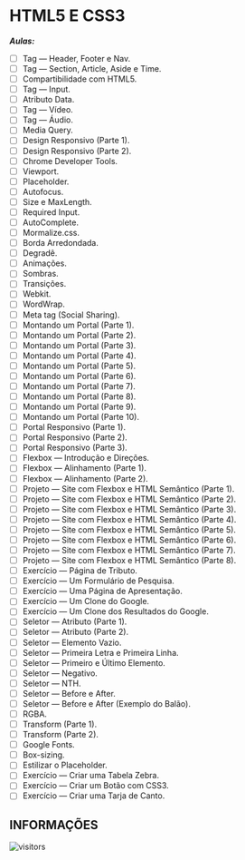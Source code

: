 # HTML5 E CSS3

***Aulas:***

- [ ] Tag — Header, Footer e Nav.
- [ ] Tag — Section, Article, Aside e Time.
- [ ] Compartibilidade com HTML5.
- [ ] Tag — Input.
- [ ] Atributo Data.
- [ ] Tag — Vídeo.
- [ ] Tag — Áudio.
- [ ] Media Query.
- [ ] Design Responsivo (Parte 1).
- [ ] Design Responsivo (Parte 2).
- [ ] Chrome Developer Tools.
- [ ] Viewport.
- [ ] Placeholder.
- [ ] Autofocus.
- [ ] Size e MaxLength.
- [ ] Required Input.
- [ ] AutoComplete.
- [ ] Mormalize.css.
- [ ] Borda Arredondada.
- [ ] Degradê.
- [ ] Animações.
- [ ] Sombras.
- [ ] Transições.
- [ ] Webkit.
- [ ] WordWrap.
- [ ] Meta tag (Social Sharing).
- [ ] Montando um Portal (Parte 1).
- [ ] Montando um Portal (Parte 2).
- [ ] Montando um Portal (Parte 3).
- [ ] Montando um Portal (Parte 4).
- [ ] Montando um Portal (Parte 5).
- [ ] Montando um Portal (Parte 6).
- [ ] Montando um Portal (Parte 7).
- [ ] Montando um Portal (Parte 8).
- [ ] Montando um Portal (Parte 9).
- [ ] Montando um Portal (Parte 10).
- [ ] Portal Responsivo (Parte 1).
- [ ] Portal Responsivo (Parte 2).
- [ ] Portal Responsivo (Parte 3).
- [ ] Flexbox — Introdução e Direções.
- [ ] Flexbox — Alinhamento (Parte 1).
- [ ] Flexbox — Alinhamento (Parte 2).
- [ ] Projeto — Site com Flexbox e HTML Semântico (Parte 1).
- [ ] Projeto — Site com Flexbox e HTML Semântico (Parte 2).
- [ ] Projeto — Site com Flexbox e HTML Semântico (Parte 3).
- [ ] Projeto — Site com Flexbox e HTML Semântico (Parte 4).
- [ ] Projeto — Site com Flexbox e HTML Semântico (Parte 5).
- [ ] Projeto — Site com Flexbox e HTML Semântico (Parte 6).
- [ ] Projeto — Site com Flexbox e HTML Semântico (Parte 7).
- [ ] Projeto — Site com Flexbox e HTML Semântico (Parte 8).
- [ ] Exercício — Página de Tributo.
- [ ] Exercício — Um Formulário de Pesquisa.
- [ ] Exercício — Uma Página de Apresentação.
- [ ] Exercício — Um Clone do Google.
- [ ] Exercício — Um Clone dos Resultados do Google.
- [ ] Seletor — Atributo (Parte 1).
- [ ] Seletor — Atributo (Parte 2).
- [ ] Seletor — Elemento Vazio.
- [ ] Seletor — Primeira Letra e Primeira Linha.
- [ ] Seletor — Primeiro e Último Elemento.
- [ ] Seletor — Negativo.
- [ ] Seletor — NTH.
- [ ] Seletor — Before e After.
- [ ] Seletor — Before e After (Exemplo do Balão).
- [ ] RGBA.
- [ ] Transform (Parte 1).
- [ ] Transform (Parte 2).
- [ ] Google Fonts.
- [ ] Box-sizing.
- [ ] Estilizar o Placeholder.
- [ ] Exercício — Criar uma Tabela Zebra.
- [ ] Exercício — Criar um Botão com CSS3.
- [ ] Exercício — Criar uma Tarja de Canto.

## INFORMAÇÕES

![visitors](https://visitor-badge.glitch.me/badge?page_id=Devgeeknerd.html5-e-css3-zp "Total de Visitas")
